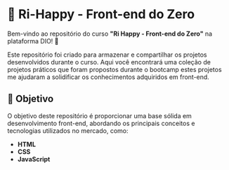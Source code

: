 # 🎉 Ri-Happy - Front-end do Zero

Bem-vindo ao repositório do curso **"Ri Happy - Front-end do Zero"** na plataforma DIO! 🎉

Este repositório foi criado para armazenar e compartilhar os projetos desenvolvidos durante o curso. Aqui você encontrará uma coleção de projetos práticos que foram propostos durante o bootcamp estes projetos me ajudaram a solidificar os conhecimentos adquiridos em front-end.

## 🎯 Objetivo

O objetivo deste repositório é proporcionar uma base sólida em desenvolvimento front-end, abordando os principais conceitos e tecnologias utilizados no mercado, como:

- **HTML**
- **CSS**
- **JavaScript**
  
